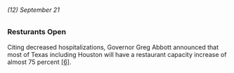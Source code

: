 ###### (12) September 21

### Resturants Open

Citing decreased hospitalizations, Governor Greg Abbott announced that most of Texas including Houston will have a restaurant capacity increase of almost 75 percent [[6]](https://houston.eater.com/2020/8/19/21376060/houston-coronavirus-pandemic-restaurants-timeline-reopening). 